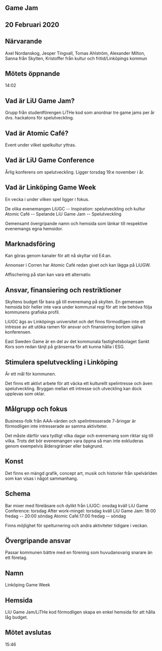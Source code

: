 ## Game Jam
## 20 Februari 2020

## Närvarande
Axel Nordanskog, Jesper Tingvall, Tomas Ahlström, Alexander Milton, Sanna från Skylten, Kristoffer från kultur och fritid/Linköpings kommun

## Mötets öppnande
14:02

## Vad är LiU Game Jam?
Grupp från studentförengen LiTHe kod som anordnar tre game jams per år dvs. hackatons för spelutveckling.

## Vad är Atomic Café?
Event under vilket spelkultur yttras.

## Vad är LiU Game Conference
Årlig konferens om spelutveckling.
Ligger torsdag 19:e november i år.

## Vad är Linköping Game Week
En vecka i under vilken spel ligger i fokus.

De olika evenemangen 
LiUGC -- Inspiration: spelutveckling och kultur
Atomic Café -- Spelande
LiU Game Jam -- Spelutveckling

Gemensamt övergripande namn och hemsida som länkar till respektive evenemangs egna hemsidor.

## Marknadsföring
Kan göras genom kanaler för att nå skyltar vid E4:an.

Annonser i Corren har Atomic Café redan givet och kan lägga på LiUGW.

Affischering på stan kan vara ett alternativ.

## Ansvar, finansiering och restriktioner
Skyltens budget får bara gå till evenemang på skylten.
En gemensam hemsida bör heller inte vara under kommunal regi för att inte behöva följa kommunens grafiska profil.

LiUGC ägs av Linköpings universitet och det finns förmodligen inte ett intresse av att utöka ramen för ansvar och finansiering bortom själva konferensen.

East Sweden Game är en del av det kommunala fastighetsbolaget Sankt Kors som redan tänjt på gränserna för att kunna hålla i ESG.

## Stimulera spelutveckling i Linköping
Är ett mål för kommunen.

Det finns ett aktivt arbete för att väcka ett kulturellt spelintresse och även spelutveckling.
Bryggan mellan ett intresse och utveckling kan dock upplevas som oklar.

## Målgrupp och fokus
Business-folk från AAA-värden och spelintresserade 7-åringar är förmodligen inte intresserade av samma aktiviteter.

Det måste därför vara tydligt vilka dagar och evenemang som riktar sig till vilka.
Trots det bör evenemangen vara öppna så man inte exkluderas genom exempelvis åldersgränser eller bakgrund.

## Konst
Det finns en mängd grafik, concept art, musik och historier från spelvärlden som kan visas i något sammanhang.

## Schema
Bar mixer med föreläsare och dylikt från LiUGC: onsdag kväll
LiU Game Conference: torsdag
After work-mingel: torsdag kväll
LiU Game Jam: 18:00 fredag -- 20:00 söndag
Atomic Café:17:00 fredag -- söndag

Finns möjlighet för spelturnering och andra aktiviteter tidigare i veckan.

## Övergripande ansvar
Passar kommunen bättre med en förening som huvudansvarig snarare än ett företag.

## Namn
Linköping Game Week

## Hemsida
LiU Game Jam/LiTHe kod förmodligen skapa en enkel hemsida för att hålla låg budget.

## Mötet avslutas
15:46
